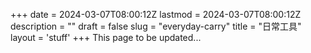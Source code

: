 +++
date = 2024-03-07T08:00:12Z
lastmod = 2024-03-07T08:00:12Z
description = ""
draft = false
slug = "everyday-carry"
title = "日常工具"
layout = 'stuff'
+++
This page to be updated...
